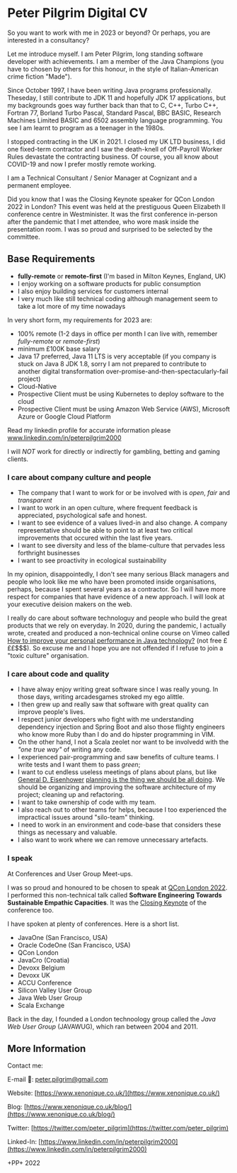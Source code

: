 # Peter Pilgrim Digital CV

So you want to work with me in 2023 or beyond? Or perhaps, you are interested in a consultancy?

Let me introduce myself. I am Peter Pilgrim, long standing software developer with achievements. 
I am a member of the Java Champions (you have to chosen by others for this honour, in the style of Italian-American crime fiction "Made").

Since October 1997, I have been writing Java programs professionally. Theseday, I still contribute to JDK 11 and hopefully JDK 17 applications, but my backgrounds goes way further back than that to C, C++,  Turbo C++, Fortran 77, Borland Turbo Pascal, Standard Pascal, BBC BASIC, Research Machines Limited BASIC and 6502 assembly language programming. You see I am learnt to program as a teenager in the 1980s.

I stopped contracting in the UK in 2021. I closed my UK LTD business, I did one fixed-term contractor and I saw the death-knell of Off-Payroll Worker Rules devastate the contracting business. Of course, you all know about COVID-19 and now I prefer mostly remote working. 

I am a Technical Consultant / Senior Manager at Cognizant and a permanent employee.

Did you know that I was the Closing Keynote speaker for QCon London 2022 in London? This event was held at the prestiguous Queen Elizabeth II conference centre in Westminister. It was the first conference in-person after the pandemic that I met attendee, who wore mask inside the presentation room. I was so proud and surprised to be selected by the committee.


## Base Requirements

- **fully-remote** or **remote-first** (I'm based in Milton Keynes, England, UK)
- I enjoy working on a software products for public consumption
- I also enjoy building services for customers internal
- I very much like still technical coding although management seem to take a lot more of my time nowadays

In very short form, my requirements for 2023 are:

   * 100% remote (1-2 days in office per month I can live with, remember *fully-remote* or *remote-first*)
   * minimum £100K base salary
   * Java 17 preferred, Java 11 LTS is very acceptable 
     (if you company is stuck on Java 8 JDK 1.8, sorry I am not prepared to contribute to another digital transformation over-promise-and-then-spectacularly-fail project)
   * Cloud-Native 
   * Prospective Client must be using Kubernetes to deploy software to the cloud
   * Prospective Client must be using Amazon Web Service (AWS), Microsoft Azure or Google Cloud Platform 


Read my linkedin profile for accurate information please www.linkedin.com/in/peterpilgrim2000


I will _NOT_ work for directly or indirectly for gambling, betting and gaming clients.



### I care about company culture and people

- The company that I want to work for or be involved with is *open*, *fair* and *transparent*
- I want to work in an open culture, where frequent feedback is appreciated, psychological safe and honest. 
- I want to see evidence of a values lived-in and also change. A company representative should be able to point to at least two critical improvements that occured within the last five years.
- I want to see diversity and less of the blame-culture that pervades less forthright businesses
- I want to see proactivity in ecological sustainability

In my opinion, disappointedly, I don't see many serious Black managers and people who look like me who have been promoted inside organisations, perhaps, because I spent several years as a contractor. So I will have more respect for companies that have evidence of a new approach. I will look at your executive deision makers on the web. 

I really do care about software technologuy and people who build the great products that we rely on everyday. In 2020, during the pandemic, I actually wrote, created and produced a non-technical online course on Vimeo called [How to improve your personal performance in Java technology?](https://vimeo.com/ondemand/personaltech) (not free £££$$$). So excuse me and I hope you are not offended if I refuse to join a "toxic culture" organisation.


### I care about code and quality

- I have alway enjoy writing great software since I was really young. In those days, writing arcadesgames stroked my ego alittle. 
- I then grew up and really saw that software with great quality can improve people's lives. 
- I respect junior developers who fight with me understanding dependency injection and Spring Boot and also those flighty engineers who know more Ruby than I do and do hipster programming in VIM.
- On the other hand, I not a Scala zeolet nor want to be involvedd with the *"one true way"* of writing any code.
- I experienced pair-programming and saw benefits of culture teams. I write tests and I want them to pass *green*; 
- I want to cut endless useless meetings of plans about plans, but like [General D. Eisenhower](https://en.wikipedia.org/wiki/Dwight_D._Eisenhower) [planning is the thing we should be all doing](https://www.eisenhowerlibrary.gov/eisenhowers/quotes). We should be organizing and improving the software architecture of my project; cleaning up and refactoring. 
- I want to take ownership of code with my team. 
- I also reach out to other teams for helps, because I too experienced the impractical issues around "silo-team" thinking.
- I need to work in an environment and code-base that considers these things as necessary and valuable.
- I also want to work where we can remove unnecessary artefacts.


### I speak

At Conferences and User Group Meet-ups.

I was so proud and honoured to be chosen to speak at [QCon London 2022](https://qconlondon.com/london2022/speakers/peter-pilgrim). I performed this non-technical talk called **Software Engineering Towards Sustainable Empathic Capacities**. It was the [Closing Keynote](https://qconlondon.com/london2022/keynote/closing-keynote) of the conference too.

I have spoken at plenty of conferences. Here is a short list.

  * JavaOne (San Francisco, USA)
  * Oracle CodeOne (San Francisco, USA)
  * QCon London 
  * JavaCro (Croatia)
  * Devoxx Belgium 
  * Devoxx UK
  * ACCU Conference
  * Silicon Valley User Group
  * Java Web User Group
  * Scala Exchange
 

Back in the day, I founded a London technoology group called the *Java Web User Group* (JAVAWUG), which ran between 2004 and 2011.


## More Information

Contact me:

E-mail 💌: [peter.pilgrim@gmail.com](mailto:peter.pilgrim@gmail.com)

Website: [https://www.xenonique.co.uk/](https://www.xenonique.co.uk/)

Blog: [https://www.xenonique.co.uk/blog/](https://www.xenonique.co.uk/blog/)

Twitter: [https://twitter.com/peter_pilgrim](https://twitter.com/peter_pilgrim)

Linked-In: [https://www.linkedin.com/in/peterpilgrim2000](https://www.linkedin.com/in/peterpilgrim2000)


+PP+ 2022
